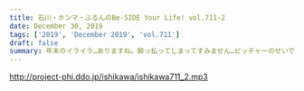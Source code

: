 ```yaml
---
title: 石川・ホンマ・ぶるんのBe-SIDE Your Life! vol.711-2
date: December 30, 2019
tags: ['2019', 'December 2019', 'vol.711']
draft: false
summary: 年末のイライラ…ありますね。酔っ払ってしまってすみません…ピッチャーのせいです。
---
```


http://project-phi.ddo.jp/ishikawa/ishikawa711_2.mp3
